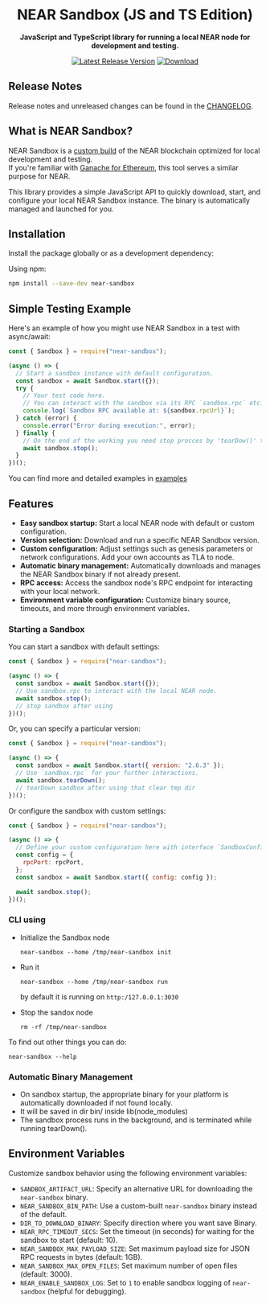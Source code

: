 <div align="center">

  <h1>NEAR Sandbox (JS and TS Edition)</h1>

  <p>
    <strong>JavaScript and TypeScript library for running a local NEAR node for development and testing.</strong>
  </p>

  <p>
     <a href="https://npmjs.com/near-sandbox"><img src="https://img.shields.io/npm/v/near-sandbox.svg?style=flat-square" alt="Latest Release Version" /></a>
    <a href="https://npmjs.com/near-sandbox"><img src="https://img.shields.io/npm/d/near-sandbox.svg?style=flat-square" alt="Download" /></a>
  </p>
</div>

## Release Notes

Release notes and unreleased changes can be found in the [CHANGELOG](./CHANGELOG.md).

## What is NEAR Sandbox?

NEAR Sandbox is a [custom build](https://github.com/near/nearcore/blob/9f5e20b29f1a15a00fc50d6051b3b44bb6db60b6/Makefile#L67-L69) of the NEAR blockchain optimized for local development and testing.  
If you're familiar with [Ganache for Ethereum](https://www.trufflesuite.com/ganache), this tool serves a similar purpose for NEAR.

This library provides a simple JavaScript API to quickly download, start, and configure your local NEAR Sandbox instance. The binary is automatically managed and launched for you.

## Installation

Install the package globally or as a development dependency:

Using npm:

```bash
npm install --save-dev near-sandbox
```

## Simple Testing Example

Here's an example of how you might use NEAR Sandbox in a test with async/await:

```javascript
const { Sandbox } = require("near-sandbox");

(async () => {
  // Start a sandbox instance with default configuration.
  const sandbox = await Sandbox.start({});
  try {
    // Your test code here.
    // You can interact with the sandbox via its RPC `sandbox.rpc` etc.
    console.log(`Sandbox RPC available at: ${sandbox.rpcUrl}`);
  } catch (error) {
    console.error("Error during execution:", error);
  } finally {
    // On the end of the working you need stop procces by 'tearDow()' that clear temporary dir or 'stop()' - just stop procces
    await sandbox.stop();
  }
})();
```

You can find more and detailed examples in [examples](examples/)

## Features

- **Easy sandbox startup:** Start a local NEAR node with default or custom configuration.
- **Version selection:** Download and run a specific NEAR Sandbox version.
- **Custom configuration:** Adjust settings such as genesis parameters or network configurations. Add your own accounts as TLA to node.
- **Automatic binary management:** Automatically downloads and manages the NEAR Sandbox binary if not already present.
- **RPC access:** Access the sandbox node's RPC endpoint for interacting with your local network.
- **Environment variable configuration:** Customize binary source, timeouts, and more through environment variables.

### Starting a Sandbox

You can start a sandbox with default settings:

```javascript
const { Sandbox } = require("near-sandbox");

(async () => {
  const sandbox = await Sandbox.start({});
  // Use sandbox.rpc to interact with the local NEAR node.
  await sandbox.stop();
  // stop sandbox after using
})();
```

Or, you can specify a particular version:

```javascript
const { Sandbox } = require("near-sandbox");

(async () => {
  const sandbox = await Sandbox.start({ version: "2.6.3" });
  // Use `sandbox.rpc` for your further interactions.
  await sandbox.tearDown();
  // tearDown sandbox after using that clear tmp dir
})();
```

Or configure the sandbox with custom settings:

```javascript
const { Sandbox } = require("near-sandbox");

(async () => {
  // Define your custom configuration here with interface `SandboxConfig`
  const config = {
    rpcPort: rpcPort,
  };
  const sandbox = await Sandbox.start({ config: config });

  await sandbox.stop();
})();
```

### CLI using

- Initialize the Sandbox node

      near-sandbox --home /tmp/near-sandbox init

* Run it

      near-sandbox --home /tmp/near-sandbox run

  by default it is running on `http:/127.0.0.1:3030`

* Stop the sandox node

      rm -rf /tmp/near-sandbox

To find out other things you can do:

    near-sandbox --help

### Automatic Binary Management

- On sandbox startup, the appropriate binary for your platform is automatically downloaded if not found locally.
- It will be saved in dir bin/ inside lib(node_modules)
- The sandbox process runs in the background, and is terminated while running tearDown().

## Environment Variables

Customize sandbox behavior using the following environment variables:

- `SANDBOX_ARTIFACT_URL`: Specify an alternative URL for downloading the `near-sandbox` binary.
- `NEAR_SANDBOX_BIN_PATH`: Use a custom-built `near-sandbox` binary instead of the default.
- `DIR_TO_DOWNLOAD_BINARY`: Specify direction where you want save Binary.
- `NEAR_RPC_TIMEOUT_SECS`: Set the timeout (in seconds) for waiting for the sandbox to start (default: 10).
- `NEAR_SANDBOX_MAX_PAYLOAD_SIZE`: Set maximum payload size for JSON RPC requests in bytes (default: 1GB).
- `NEAR_SANDBOX_MAX_OPEN_FILES`: Set maximum number of open files (default: 3000).
- `NEAR_ENABLE_SANDBOX_LOG`: Set to `1` to enable sandbox logging of `near-sandbox` (helpful for debugging).
